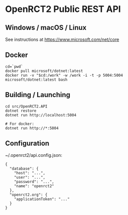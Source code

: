 # OpenRCT2 Public REST API

## Windows / macOS / Linux
See instructions at https://www.microsoft.com/net/core

## Docker
```
cd=`pwd`
docker pull microsoft/dotnet:latest
docker run -v "$cd:/work" -w /work -i -t -p 5004:5004 microsoft/dotnet:latest bash
```

## Building / Launching
```
cd src/OpenRCT2.API
dotnet restore
dotnet run http://localhost:5004

# For docker:
dotnet run http://*:5004
```

## Configuration
~/.openrct2/api.config.json:
```
{
  "database": {
    "host": "...",
    "user": "...",
    "password": "...",
    "name": "openrct2"
  },
  "openrct2.org": {
    "applicationToken": "..."
  }
}
```
